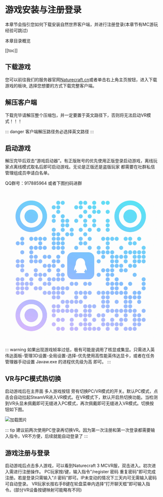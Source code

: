 # 游戏安装与注册登录

本章节会指引您如何下载安装自然世界客户端，并进行注册登录(本章节有MC游玩经验可跳过)

本章目录概览

[[toc]]

## 下载游戏

您可以前往我们的服务器官网[Naturecraft.cn](https://www.naturecraft.cn)或者单击右上角主页按钮，进入下载游戏的板块, 选择您想要的方式下载完整客户端。

## 解压客户端

下载完毕请解压整个压缩包，并一定要置于英文路径下，否则将无法启动VR模式！！！

::: danger
客户端解压路径务必选择英文路径
:::

## 启动游戏

解压完毕后双击“游戏启动器”。有正版账号的优先使用正版登录启动游戏，离线玩家点离线模式取名后即可启动游戏。无论是正版还是盗版玩家 都需要在社群私信管理组成员申请白名单。

QQ群号：917885964  或者下图扫码进群

![加载图片](/img/qq.webp)

::: warning
如果出现游戏帧率过低，极有可能是调用了核显或集显。只需进入英伟达面板-管理3D设置-全局设置-选择-优先使用高性能英伟达显卡，或者在任务管理器手动设置 Javaw.exe 的进程优先级为高 即可。
:::

## VR与PC模式热切换

启动游戏后在主界面 多人游戏按钮 旁有切换PC/VR模式的开关。默认PC模式，点击会自动拉起SteamVR进入VR模式。在VR模式下，默认开启热切换功能。当检测到VR头显未佩戴即可无缝进入PC模式，再次佩戴即可无缝进入VR模式。切换按钮如下图。

![加载图片](/img/vrmode.webp)

::: tip
建议前两次使用PC登录再切换VR。因为第一次注册和第一次登录都需要输入指令，VR不方便，后续就能自动登录了
:::

## 游戏注册与登录

启动游戏后点击多人游戏，可以看到Naturecraft 3 MCVR服，双击进入。初次进入需进行注册操作。
PC玩家按/键，输入指令"/register 密码 重复密码"即可完成注册。若是登录只需输入"/l 密码"即可。IP未变动的情况下三天内可无需输入密码可自动登录。
VR玩家长按右手B键在轮盘菜单内选择“打开聊天框”即可输入指令。(部分VR设备按键映射可能略有不同)






